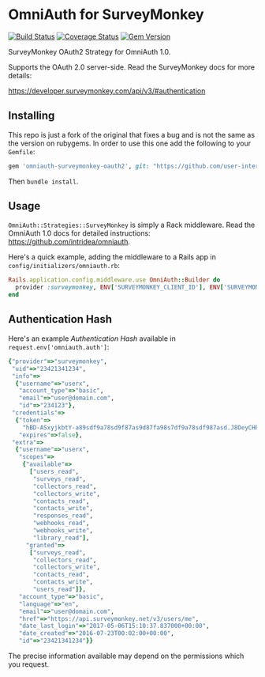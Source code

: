 # OmniAuth for SurveyMonkey
[![Build Status](https://travis-ci.org/berk/omniauth-surveymonkey-oauth2.png?branch=master)](https://travis-ci.org/berk/omniauth-surveymonkey-oauth2)
[![Coverage Status](https://coveralls.io/repos/berk/omniauth-surveymonkey-oauth2/badge.png?branch=master)](https://coveralls.io/r/berk/omniauth-surveymonkey-oauth2?branch=master)
[![Gem Version](https://badge.fury.io/rb/omniauth-surveymonkey-oauth2.svg)](http://badge.fury.io/rb/omniauth-surveymonkey-oauth2)

SurveyMonkey OAuth2 Strategy for OmniAuth 1.0.

Supports the OAuth 2.0 server-side. Read the SurveyMonkey docs for more details: 

https://developer.surveymonkey.com/api/v3/#authentication

## Installing

This repo is just a fork of the original that fixes a bug and is not the same as the version on rubygems. In order to use this one add the following to your `Gemfile`:

```ruby
gem 'omniauth-surveymonkey-oauth2', git: "https://github.com/user-interviews/omniauth-surveymonkey-oauth2"
```

Then `bundle install`.

## Usage

`OmniAuth::Strategies::SurveyMonkey` is simply a Rack middleware. Read the OmniAuth 1.0 docs for detailed instructions: https://github.com/intridea/omniauth.

Here's a quick example, adding the middleware to a Rails app in `config/initializers/omniauth.rb`:

```ruby
Rails.application.config.middleware.use OmniAuth::Builder do
  provider :surveymonkey, ENV['SURVEYMONKEY_CLIENT_ID'], ENV['SURVEYMONKEY_SECRET']
end
```

## Authentication Hash

Here's an example *Authentication Hash* available in `request.env['omniauth.auth']`:

```ruby
{"provider"=>"surveymonkey",
 "uid"=>"23421341234",
 "info"=>
  {"username"=>"userx",
   "account_type"=>"basic",
   "email"=>"user@domain.com",
   "id"=>"234123"},
 "credentials"=>
  {"token"=>
    "hBD-ASxyjkbtY-a89sdf9a78sd9f87as9d87fa98s7df9a78sdf987asd.J8OeyCHPcRx4y1R.Q.f2O5rmpBpgxl28hxkImYihxZvKGsdZh",
   "expires"=>false},
 "extra"=>
  {"username"=>"userx",
   "scopes"=>
    {"available"=>
      ["users_read",
       "surveys_read",
       "collectors_read",
       "collectors_write",
       "contacts_read",
       "contacts_write",
       "responses_read",
       "webhooks_read",
       "webhooks_write",
       "library_read"],
     "granted"=>
      ["surveys_read",
       "collectors_read",
       "collectors_write",
       "contacts_read",
       "contacts_write",
       "users_read"]},
   "account_type"=>"basic",
   "language"=>"en",
   "email"=>"user@domain.com",
   "href"=>"https://api.surveymonkey.net/v3/users/me",
   "date_last_login"=>"2017-05-06T15:10:37.837000+00:00",
   "date_created"=>"2016-07-23T00:02:00+00:00",
   "id"=>"23421341234"}} 
```

The precise information available may depend on the permissions which you request.
